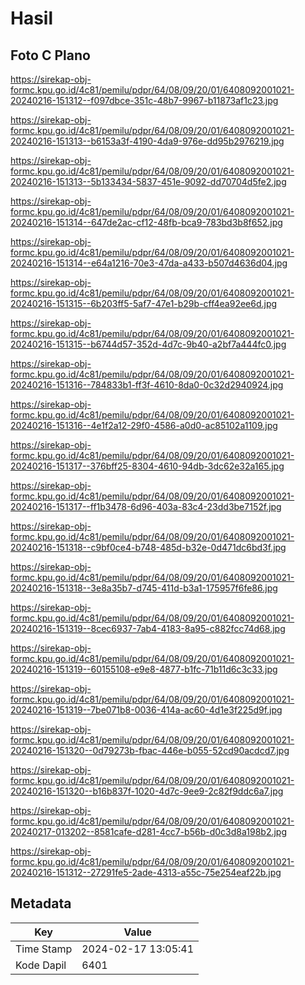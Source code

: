 # Hasil

## Foto C Plano

https://sirekap-obj-formc.kpu.go.id/4c81/pemilu/pdpr/64/08/09/20/01/6408092001021-20240216-151312--f097dbce-351c-48b7-9967-b11873af1c23.jpg

https://sirekap-obj-formc.kpu.go.id/4c81/pemilu/pdpr/64/08/09/20/01/6408092001021-20240216-151313--b6153a3f-4190-4da9-976e-dd95b2976219.jpg

https://sirekap-obj-formc.kpu.go.id/4c81/pemilu/pdpr/64/08/09/20/01/6408092001021-20240216-151313--5b133434-5837-451e-9092-dd70704d5fe2.jpg

https://sirekap-obj-formc.kpu.go.id/4c81/pemilu/pdpr/64/08/09/20/01/6408092001021-20240216-151314--647de2ac-cf12-48fb-bca9-783bd3b8f652.jpg

https://sirekap-obj-formc.kpu.go.id/4c81/pemilu/pdpr/64/08/09/20/01/6408092001021-20240216-151314--e64a1216-70e3-47da-a433-b507d4636d04.jpg

https://sirekap-obj-formc.kpu.go.id/4c81/pemilu/pdpr/64/08/09/20/01/6408092001021-20240216-151315--6b203ff5-5af7-47e1-b29b-cff4ea92ee6d.jpg

https://sirekap-obj-formc.kpu.go.id/4c81/pemilu/pdpr/64/08/09/20/01/6408092001021-20240216-151315--b6744d57-352d-4d7c-9b40-a2bf7a444fc0.jpg

https://sirekap-obj-formc.kpu.go.id/4c81/pemilu/pdpr/64/08/09/20/01/6408092001021-20240216-151316--784833b1-ff3f-4610-8da0-0c32d2940924.jpg

https://sirekap-obj-formc.kpu.go.id/4c81/pemilu/pdpr/64/08/09/20/01/6408092001021-20240216-151316--4e1f2a12-29f0-4586-a0d0-ac85102a1109.jpg

https://sirekap-obj-formc.kpu.go.id/4c81/pemilu/pdpr/64/08/09/20/01/6408092001021-20240216-151317--376bff25-8304-4610-94db-3dc62e32a165.jpg

https://sirekap-obj-formc.kpu.go.id/4c81/pemilu/pdpr/64/08/09/20/01/6408092001021-20240216-151317--ff1b3478-6d96-403a-83c4-23dd3be7152f.jpg

https://sirekap-obj-formc.kpu.go.id/4c81/pemilu/pdpr/64/08/09/20/01/6408092001021-20240216-151318--c9bf0ce4-b748-485d-b32e-0d471dc6bd3f.jpg

https://sirekap-obj-formc.kpu.go.id/4c81/pemilu/pdpr/64/08/09/20/01/6408092001021-20240216-151318--3e8a35b7-d745-411d-b3a1-175957f6fe86.jpg

https://sirekap-obj-formc.kpu.go.id/4c81/pemilu/pdpr/64/08/09/20/01/6408092001021-20240216-151319--8cec6937-7ab4-4183-8a95-c882fcc74d68.jpg

https://sirekap-obj-formc.kpu.go.id/4c81/pemilu/pdpr/64/08/09/20/01/6408092001021-20240216-151319--60155108-e9e8-4877-b1fc-71b11d6c3c33.jpg

https://sirekap-obj-formc.kpu.go.id/4c81/pemilu/pdpr/64/08/09/20/01/6408092001021-20240216-151319--7be071b8-0036-414a-ac60-4d1e3f225d9f.jpg

https://sirekap-obj-formc.kpu.go.id/4c81/pemilu/pdpr/64/08/09/20/01/6408092001021-20240216-151320--0d79273b-fbac-446e-b055-52cd90acdcd7.jpg

https://sirekap-obj-formc.kpu.go.id/4c81/pemilu/pdpr/64/08/09/20/01/6408092001021-20240216-151320--b16b837f-1020-4d7c-9ee9-2c82f9ddc6a7.jpg

https://sirekap-obj-formc.kpu.go.id/4c81/pemilu/pdpr/64/08/09/20/01/6408092001021-20240217-013202--8581cafe-d281-4cc7-b56b-d0c3d8a198b2.jpg

https://sirekap-obj-formc.kpu.go.id/4c81/pemilu/pdpr/64/08/09/20/01/6408092001021-20240216-151312--27291fe5-2ade-4313-a55c-75e254eaf22b.jpg


## Metadata

| Key        | Value               |
| ---------- | ------------------- |
| Time Stamp | 2024-02-17 13:05:41 |
| Kode Dapil | 6401                |



